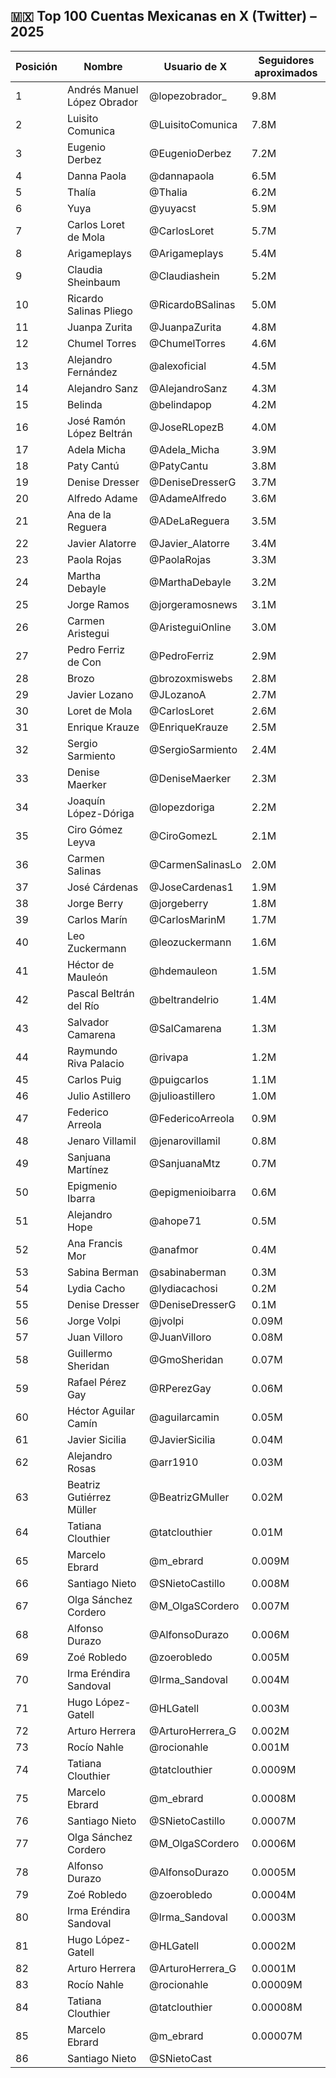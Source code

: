 ## 🇲🇽 **Top 100 Cuentas Mexicanas en X (Twitter) – 2025**

| Posición | Nombre                         | Usuario de X             | Seguidores aproximados |
|----------|--------------------------------|--------------------------|------------------------|
| 1        | Andrés Manuel López Obrador    | @lopezobrador_           | 9.8M                   |
| 2        | Luisito Comunica               | @LuisitoComunica         | 7.8M                   |
| 3        | Eugenio Derbez                 | @EugenioDerbez           | 7.2M                   |
| 4        | Danna Paola                    | @dannapaola              | 6.5M                   |
| 5        | Thalía                         | @Thalia                  | 6.2M                   |
| 6        | Yuya                           | @yuyacst                 | 5.9M                   |
| 7        | Carlos Loret de Mola           | @CarlosLoret             | 5.7M                   |
| 8        | Arigameplays                   | @Arigameplays            | 5.4M                   |
| 9        | Claudia Sheinbaum              | @Claudiashein            | 5.2M                   |
| 10       | Ricardo Salinas Pliego         | @RicardoBSalinas         | 5.0M                   |
| 11       | Juanpa Zurita                  | @JuanpaZurita            | 4.8M                   |
| 12       | Chumel Torres                  | @ChumelTorres            | 4.6M                   |
| 13       | Alejandro Fernández            | @alexoficial             | 4.5M                   |
| 14       | Alejandro Sanz                 | @AlejandroSanz           | 4.3M                   |
| 15       | Belinda                        | @belindapop              | 4.2M                   |
| 16       | José Ramón López Beltrán       | @JoseRLopezB             | 4.0M                   |
| 17       | Adela Micha                    | @Adela_Micha             | 3.9M                   |
| 18       | Paty Cantú                     | @PatyCantu               | 3.8M                   |
| 19       | Denise Dresser                 | @DeniseDresserG          | 3.7M                   |
| 20       | Alfredo Adame                  | @AdameAlfredo            | 3.6M                   |
| 21       | Ana de la Reguera              | @ADeLaReguera            | 3.5M                   |
| 22       | Javier Alatorre                | @Javier_Alatorre         | 3.4M                   |
| 23       | Paola Rojas                    | @PaolaRojas              | 3.3M                   |
| 24       | Martha Debayle                 | @MarthaDebayle           | 3.2M                   |
| 25       | Jorge Ramos                    | @jorgeramosnews          | 3.1M                   |
| 26       | Carmen Aristegui               | @AristeguiOnline         | 3.0M                   |
| 27       | Pedro Ferriz de Con            | @PedroFerriz             | 2.9M                   |
| 28       | Brozo                          | @brozoxmiswebs           | 2.8M                   |
| 29       | Javier Lozano                  | @JLozanoA                | 2.7M                   |
| 30       | Loret de Mola                  | @CarlosLoret             | 2.6M                   |
| 31       | Enrique Krauze                 | @EnriqueKrauze           | 2.5M                   |
| 32       | Sergio Sarmiento               | @SergioSarmiento         | 2.4M                   |
| 33       | Denise Maerker                 | @DeniseMaerker           | 2.3M                   |
| 34       | Joaquín López-Dóriga           | @lopezdoriga             | 2.2M                   |
| 35       | Ciro Gómez Leyva               | @CiroGomezL              | 2.1M                   |
| 36       | Carmen Salinas                 | @CarmenSalinasLo         | 2.0M                   |
| 37       | José Cárdenas                  | @JoseCardenas1           | 1.9M                   |
| 38       | Jorge Berry                    | @jorgeberry              | 1.8M                   |
| 39       | Carlos Marín                   | @CarlosMarinM            | 1.7M                   |
| 40       | Leo Zuckermann                 | @leozuckermann           | 1.6M                   |
| 41       | Héctor de Mauleón              | @hdemauleon              | 1.5M                   |
| 42       | Pascal Beltrán del Río         | @beltrandelrio           | 1.4M                   |
| 43       | Salvador Camarena              | @SalCamarena             | 1.3M                   |
| 44       | Raymundo Riva Palacio          | @rivapa                  | 1.2M                   |
| 45       | Carlos Puig                    | @puigcarlos              | 1.1M                   |
| 46       | Julio Astillero                | @julioastillero          | 1.0M                   |
| 47       | Federico Arreola               | @FedericoArreola         | 0.9M                   |
| 48       | Jenaro Villamil                | @jenarovillamil          | 0.8M                   |
| 49       | Sanjuana Martínez              | @SanjuanaMtz             | 0.7M                   |
| 50       | Epigmenio Ibarra               | @epigmenioibarra         | 0.6M                   |
| 51       | Alejandro Hope                 | @ahope71                 | 0.5M                   |
| 52       | Ana Francis Mor                | @anafmor                 | 0.4M                   |
| 53       | Sabina Berman                  | @sabinaberman            | 0.3M                   |
| 54       | Lydia Cacho                    | @lydiacachosi            | 0.2M                   |
| 55       | Denise Dresser                 | @DeniseDresserG          | 0.1M                   |
| 56       | Jorge Volpi                    | @jvolpi                  | 0.09M                  |
| 57       | Juan Villoro                   | @JuanVilloro             | 0.08M                  |
| 58       | Guillermo Sheridan             | @GmoSheridan             | 0.07M                  |
| 59       | Rafael Pérez Gay               | @RPerezGay               | 0.06M                  |
| 60       | Héctor Aguilar Camín           | @aguilarcamin            | 0.05M                  |
| 61       | Javier Sicilia                 | @JavierSicilia           | 0.04M                  |
| 62       | Alejandro Rosas                | @arr1910                 | 0.03M                  |
| 63       | Beatriz Gutiérrez Müller       | @BeatrizGMuller          | 0.02M                  |
| 64       | Tatiana Clouthier              | @tatclouthier            | 0.01M                  |
| 65       | Marcelo Ebrard                 | @m_ebrard                | 0.009M                 |
| 66       | Santiago Nieto                 | @SNietoCastillo          | 0.008M                 |
| 67       | Olga Sánchez Cordero           | @M_OlgaSCordero          | 0.007M                 |
| 68       | Alfonso Durazo                 | @AlfonsoDurazo           | 0.006M                 |
| 69       | Zoé Robledo                    | @zoerobledo              | 0.005M                 |
| 70       | Irma Eréndira Sandoval         | @Irma_Sandoval           | 0.004M                 |
| 71       | Hugo López-Gatell              | @HLGatell                | 0.003M                 |
| 72       | Arturo Herrera                 | @ArturoHerrera_G         | 0.002M                 |
| 73       | Rocío Nahle                    | @rocionahle              | 0.001M                 |
| 74       | Tatiana Clouthier              | @tatclouthier            | 0.0009M                |
| 75       | Marcelo Ebrard                 | @m_ebrard                | 0.0008M                |
| 76       | Santiago Nieto                 | @SNietoCastillo          | 0.0007M                |
| 77       | Olga Sánchez Cordero           | @M_OlgaSCordero          | 0.0006M                |
| 78       | Alfonso Durazo                 | @AlfonsoDurazo           | 0.0005M                |
| 79       | Zoé Robledo                    | @zoerobledo              | 0.0004M                |
| 80       | Irma Eréndira Sandoval         | @Irma_Sandoval           | 0.0003M                |
| 81       | Hugo López-Gatell              | @HLGatell                | 0.0002M                |
| 82       | Arturo Herrera                 | @ArturoHerrera_G         | 0.0001M                |
| 83       | Rocío Nahle                    | @rocionahle              | 0.00009M               |
| 84       | Tatiana Clouthier              | @tatclouthier            | 0.00008M               |
| 85       | Marcelo Ebrard                 | @m_ebrard                | 0.00007M               |
| 86       | Santiago Nieto                 | @SNietoCast 